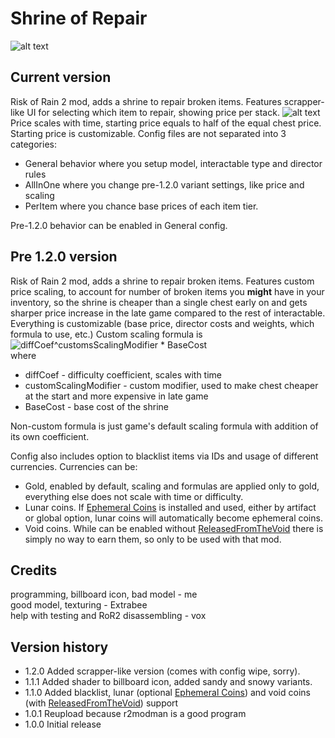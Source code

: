 # Shrine of Repair
![alt text](https://raw.githubusercontent.com/viliger2/ShrineOfRepair/main/images/screenshot.jpg)

## Current version
Risk of Rain 2 mod, adds a shrine to repair broken items. Features scrapper-like UI for selecting which item to repair, showing price per stack. 
![alt text](https://raw.githubusercontent.com/viliger2/ShrineOfRepair/main/images/scrapper_ui.jpg)
Price scales with time, starting price equals to half of the equal chest price. Starting price is customizable. Config files are not separated into 3 categories:
* General behavior where you setup model, interactable type and director rules
* AllInOne where you change pre-1.2.0 variant settings, like price and scaling
* PerItem where you chance base prices of each item tier.

Pre-1.2.0 behavior can be enabled in General config.

## Pre 1.2.0 version
Risk of Rain 2 mod, adds a shrine to repair broken items. Features custom price scaling, to account for number of broken items you **might** have in your inventory, so the shrine is cheaper than a single chest early on and gets sharper price increase in the late game compared to the rest of interactable. Everything is customizable (base price, director costs and weights, which formula to use, etc.)
Custom scaling formula is
![diffCoef^customsScalingModifier * BaseCost](https://raw.githubusercontent.com/viliger2/ShrineOfRepair/main/images/formula.png)  
where
* diffCoef - difficulty coefficient, scales with time
* customScalingModifier - custom modifier, used to make chest cheaper at the start and more expensive in late game
* BaseCost - base cost of the shrine

Non-custom formula is just game's default scaling formula with addition of its own coefficient.

Config also includes option to blacklist items via IDs and usage of different currencies. Currencies can be:
* Gold, enabled by default, scaling and formulas are applied only to gold, everything else does not scale with time or difficulty.
* Lunar coins. If  [Ephemeral Coins](https://thunderstore.io/package/VarnaScelestus/Ephemeral_Coins/) is installed and used, either by artifact or global option, lunar coins will automatically become ephemeral coins.
* Void coins. While can be enabled without [ReleasedFromTheVoid](https://thunderstore.io/package/Anreol/ReleasedFromTheVoid/) there is simply no way to earn them, so only to be used with that mod.

## Credits
programming, billboard icon, bad model - me  
good model, texturing - Extrabee  
help with testing and RoR2 disassembling - vox

## Version history
* 1.2.0 Added scrapper-like version (comes with config wipe, sorry).
* 1.1.1 Added shader to billboard icon, added sandy and snowy variants.
* 1.1.0 Added blacklist, lunar (optional [Ephemeral Coins](https://thunderstore.io/package/VarnaScelestus/Ephemeral_Coins/)) and void coins (with [ReleasedFromTheVoid](https://thunderstore.io/package/Anreol/ReleasedFromTheVoid/)) support
* 1.0.1 Reupload because r2modman is a good program
* 1.0.0 Initial release

